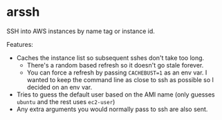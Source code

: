 # arssh

SSH into AWS instances by name tag or instance id.

Features:

- Caches the instance list so subsequent sshes don't take too long.
    - There's a random based refresh so it doesn't go stale forever.
    - You can force a refresh by passing `CACHEBUST=1` as an env var. I wanted to keep the command line as close to ssh as possible so I decided on an env var.
- Tries to guess the default user based on the AMI name (only guesses `ubuntu` and the rest uses `ec2-user`)
- Any extra arguments you would normally pass to ssh are also sent.
